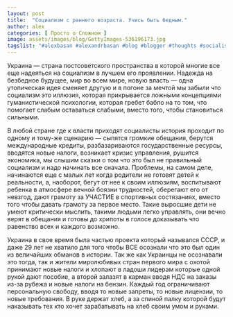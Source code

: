 ```yaml
---
layout: post
title:  "Социализм с раннего возраста. Учись быть бедным."
author: alex
categories: [ Просто о Сложном ]
image: assets/images/blog/GettyImages-536196173.jpg
tagslist: "#alexbasan #alexandrbasan #blog #blogger #thoughts #socialism #lifeisgood #newzealand #алексбасан #александрбасан #блог #блоггер #мысливмоейголове #жизньпрекрасна #новаязеландия #социализм"
---
```


Украина — страна постсоветского пространства в которой многие все еще надеяться на социализм в лучшем его проявлении. Надежда на безбедное будущее, мир во всем мире, новую власть — одна утопическая идея сменяет другую и в погоне за мечтой мы забыли что социализм это иллюзия, которая прикрывается ложными концепциями гуманистической психологии, которая гребет бабло на то том, что помогает слабым оставаться слабыми, вместо того, чтобы становиться сильными.

В любой стране где к власти приходят социалисты история проходит по одному и тому-же сценарию — сыпятся громкие обещания, берутся международные кредиты, разбазариваются государственные ресурсы, вводятся новые налоги, возникает кризис управления, рушится экономика, мы слышим сказки о том что это был не правильный социализм и надо начинать все сначала. Проблемы, на самом деле, начинаются еще с малых лет когда родители не готовят детей к реальности, а, наоборот, бегут от нее к своим иллюзиям, воспитывают ребенка в атмосфере вечной боязни трудностей, оберегают его от невзгод, дают грамоту за УЧАСТИЕ в спортивных состязаниях, вместо того чтобы давать грамоту за первое место. Такие выросшие дети не умеют критически мыслить, такими людьми легко управлять, они вечно верят в обещания и готовы до хрипоты в голосе доказывать что равенство всех и каждого возможно.

Украина в свое время была частью проекта который назывался СССР, и даже 29 лет не хватило для того чтобы ВСЕ осознали что это был один из величайших обманов в истории. Так же как Украинцы не осознавали это тогда, так и жители миролюбивых стран первого мира с охотой принимают новые налоги и хлопают в ладоши лидерам которые одной рукой дают пособие, а второй залазят в карман вводя НДС на заказы из-за рубежа и новые налоги на бензин. Каждый год ограничивают персональную свободу, вводя то новые запреты, то новые лицензии, то новые требования. В руке держат хлеб, а за спиной палку которой будут наказывать тех кто хочет зарабатывать на хлеб своим умом и руками.
